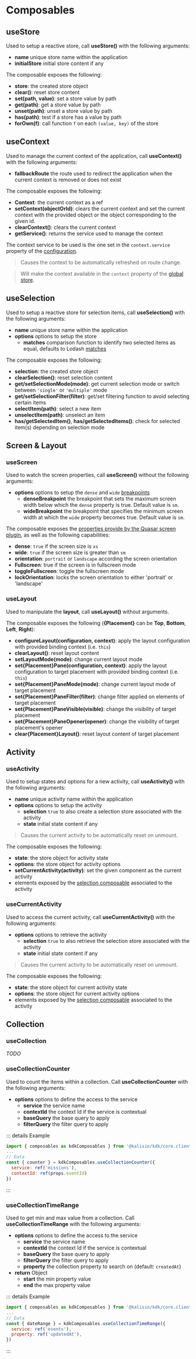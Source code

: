# Composables

## useStore

Used to setup a reactive store, call **useStore()** with the following arguments:
* **name** unique store name within the application
* **initialStore** initial store content if any

The composable exposes the following:
* **store**: the created store object
* **clear()**: reset store content
* **set(path, value)**: set a store value by path
* **get(path)**: get a store value by path
* **unset(path)**: unset a store value by path
* **has(path)**: test if a store has a value by path
* **forOwn(f)**: call function `f` on each `(value, key)` of the store

## useContext

Used to manage the current context of the application, call **useContext()** with the following arguments:
* **fallbackRoute** the route used to redirect the application when the current context is removed or does not exist

The composable exposes the following:
* **Context**: the current context as a ref
* **setContext(objectOrId)**: clears the current context and set the current context with the provided object or the object corresponding to the given id.
* **clearContext()**: clears the current context
* **getService()**: returns the service used to manage the context

The context service to be used is the one set in the `context.service` property of the [configuration](./application.md#configuration).

> Causes the context to be automatically refreshed on route change.

> Will make the context available in the `context` property of the [global store](./application.md#store).

## useSelection

Used to setup a reactive store for selection items, call **useSelection()** with the following arguments:
* **name** unique store name within the application
* **options** options to setup the store
  * **matches** comparison function to identify two selected items as equal, defaults to Lodash [matches](https://lodash.com/docs/4.17.15#matches)

The composable exposes the following:
* **selection**: the created store object
* **clearSelection()**: reset selection content
* **get/setSelectionMode(mode)**: get current selection mode or switch between `'single'` or `'multiple'` mode
* **get/setSelectionFilter(filter)**: get/set filtering function to avoid selecting certain items
* **selectItem(path)**: select a new item
* **unselectItem(path)**: unselect an item
* **has/getSelectedItem()**, **has/getSelectedItems()**: check for selected item(s) depending on selection mode

## Screen & Layout

### useScreen

Used to watch the screen properties, call **useScreen()** without the following arguments:
* **options** options to setup the `dense` and `wide` [breakpoints](https://quasar.dev/style/breakpoints#introduction)
  * **denseBreakpoint** the breakpoint that sets the maximum screen width below which the `dense` property is true. Default value is `sm`.
  * **wideBreakpoint** the breakpoint that specifies the minimum screen width at which the `wide` property becomes true. Default value is `sm`.

The composable exposes the [properties provide by the Quasar screen plugin](https://quasar.dev/options/screen-plugin/), as well as the following capabilities:
* **dense**: `true` if the screen size is `xs`
* **wide**: `true` if the screen size is greater than `sm`
* **orientation**: `portrait` or `landscape` according the screen orientation
* **Fullscreen**: true if the screen is in fullscreen mode
* **toggleFullscreen**: toggle the fullscreen mode
* **lockOrientation**: locks the screen orientation to either 'portrait' or 'landscape'

### useLayout

Used to manipulate the **layout**, call **useLayout()** without arguments.

The composable exposes the following (**{Placement}** can be **Top**, **Bottom**, **Left**, **Right**):
* **configureLayout(configuration, context)**: apply the layout configuration with provided binding context (i.e. `this`)
* **clearLayout()**: reset layout content
* **setLayoutMode(mode)**: change current layout mode
* **set{Placement}Pane(configuration, context)**: apply the layout configuration to target placement with provided binding context (i.e. `this`)
* **set{Placement}PaneMode(mode)**: change current layout mode of target placement
* **set{Placement}PaneFilter(filter)**: change filter applied on elements of target placement
* **set{Placement}PaneVisible(visible)**: change the visibility of target placement
* **set{Placement}PaneOpener(opener)**: change the visibility of target placement's opener
* **clear{Placement}Layout()**: reset layout content of target placement

## Activity

### useActivity

Used to setup states and options for a new activity, call **useActivity()** with the following arguments:
* **name** unique activity name within the application
* **options** options to setup the activity
  * **selection** `true` to also create a selection store associated with the activity
  * **state** initial state content if any

> Causes the current activity to be automatically reset on unmount.

The composable exposes the following:
* **state**: the store object for activity state
* **options**: the store object for activity options
* **setCurrentActivity(activity)**: set the given component as the current activity
* elements exposed by the [selection composable](./composables#useselection) associated to the activity

### useCurrentActivity

Used to access the current activity, call **useCurrentActivity()** with the following arguments:
* **options** options to retrieve the activity
  * **selection** `true` to also retrieve the selection store associated with the activity
  * **state** initial state content if any

> Causes the current activity to be automatically reset on unmount.

The composable exposes the following:
* **state**: the store object for current activity state
* **options**: the store object for current activity options
* elements exposed by the [selection composable](./composables#useselection) associated to the activity

## Collection

### useCollection

_TODO_

### useCollectionCounter

Used to count the items within a collection. Call **useCollectionCounter** with the following arguments:
* **options** options to define the access to the service 
  * **service** the service name
  * **contextId** the context Id if the service is contextual
  * **baseQuery** the base query to apply
  * **filterQuery** the filter query to apply

::: details  Example
```js
import { composables as kdkComposables } from '@kalisio/kdk/core.client'
...
// Data
const { counter } = kdkComposables.useCollectionCounter({ 
  service: ref('missions'), 
  contextId: ref(props.eventId) 
})
```
:::

### useCollectionTimeRange

Used to get min and max value from a collection. Call **useCollectionTimeRange** with the following arguments:
* **options** options to define the access to the service
  * **service** the service name
  * **contextId** the context Id if the service is contextual
  * **baseQuery** the base query to apply
  * **filterQuery** the filter query to apply
  * **property** the collection property to search on (default: ``createdAt``)
* **return** Object 
  * **start** the min property value
  * **end** the max property value

::: details Example 
```js
import { composables as kdkComposables } from '@kalisio/kdk/core.client'
...
// Data
const { dateRange } = kdkComposables.useCollectionTimeRange({
  service: ref('events'),
  property: ref('updatedAt'),
})
```
:::